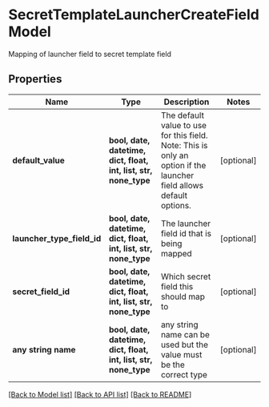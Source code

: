 # SecretTemplateLauncherCreateFieldModel

Mapping of launcher field to secret template field

## Properties
Name | Type | Description | Notes
------------ | ------------- | ------------- | -------------
**default_value** | **bool, date, datetime, dict, float, int, list, str, none_type** | The default value to use for this field.  Note:  This is only an option if the launcher field allows default options. | [optional] 
**launcher_type_field_id** | **bool, date, datetime, dict, float, int, list, str, none_type** | The launcher field id that is being mapped | [optional] 
**secret_field_id** | **bool, date, datetime, dict, float, int, list, str, none_type** | Which secret field this should map to | [optional] 
**any string name** | **bool, date, datetime, dict, float, int, list, str, none_type** | any string name can be used but the value must be the correct type | [optional]

[[Back to Model list]](../README.md#documentation-for-models) [[Back to API list]](../README.md#documentation-for-api-endpoints) [[Back to README]](../README.md)


